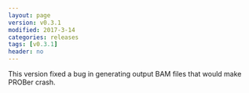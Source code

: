 ```yaml
---
layout: page
version: v0.3.1
modified: 2017-3-14
categories: releases
tags: [v0.3.1]
header: no
---
```


This version fixed a bug in generating output BAM files that would make PROBer crash.